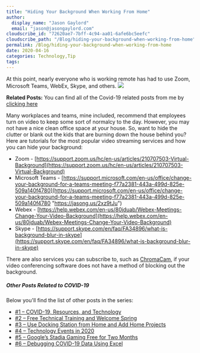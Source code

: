 ```yaml
---
title: "Hiding Your Background When Working From Home"
author: 
  display_name: "Jason Gaylord"
  email: "jason@jasongaylord.com"
cloudscribe_id: "72620ae7-7bff-4c94-aa01-6afe6bc5eefc"
cloudscribe_path: "/Blog/hiding-your-background-when-working-from-home"
permalink: /Blog/hiding-your-background-when-working-from-home
date: 2020-04-16
categories: Technology,Tip
tags: 
---
```


At this point, nearly everyone who is working remote has had to use Zoom, Microsoft Teams, WebEx, Skype, and others. 
![](https://cdn.jasongaylord.com/images/2020/04/16/blur.jpg)<div class="alert alert-primary">
**Related Posts:** You can find all of the Covid-19 related posts from me by [clicking here](#RelatedCovid19Posts)
</div>

Many workplaces and teams, mine included, recommend that employees turn on video to keep some sort of normalcy to the day. However, you may not have a nice clean office space at your house. So, want to hide the clutter or blank out the kids that are burning down the house behind you? Here are tutorials for the most popular video streaming services and how you can hide your background:

*   Zoom - [https://support.zoom.us/hc/en-us/articles/210707503-Virtual-Background](https://support.zoom.us/hc/en-us/articles/210707503-Virtual-Background)
*   Microsoft Teams - [https://support.microsoft.com/en-us/office/change-your-background-for-a-teams-meeting-f77a2381-443a-499d-825e-509a140f4780](https://support.microsoft.com/en-us/office/change-your-background-for-a-teams-meeting-f77a2381-443a-499d-825e-509a140f4780 "https://jasong.us/2xz9tJu")
*   Webex - [https://help.webex.com/en-us/80jduab/Webex-Meetings-Change-Your-Video-Background](https://help.webex.com/en-us/80jduab/Webex-Meetings-Change-Your-Video-Background)
*   Skype - [https://support.skype.com/en/faq/FA34896/what-is-background-blur-in-skype](https://support.skype.com/en/faq/FA34896/what-is-background-blur-in-skype)

There are also services you can subscribe to, such as [ChromaCam](https://jasong.us/2RJ1oss), if your video conferencing software does not have a method of blocking out the background.

##### Other Posts Related to COVID-19

Below you'll find the list of other posts in the series:

*   [#1 – COVID-19, Resources, and Technology](https://jasong.us/2wgSBqo)
*   [#2 – Free Technical Training and Welcome Spring](https://jasong.us/2XeHw3W)
*   [#3 – Use Docking Station from Home and Add Home Projects](https://jasong.us/3bRuoWK)
*   [#4 – Technology Events in 2020](https://jasong.us/2wvKshS)
*   [#5 – Google’s Stadia Gaming Free for Two Months](https://jasong.us/3a9Rne9)
*   [#6 – Debugging COVID-19 Data Using Excel](https://jasong.us/2K5BhHV)
